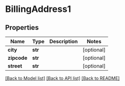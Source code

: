 # BillingAddress1


## Properties
Name | Type | Description | Notes
------------ | ------------- | ------------- | -------------
**city** | **str** |  | [optional] 
**zipcode** | **str** |  | [optional] 
**street** | **str** |  | [optional] 

[[Back to Model list]](../README.md#documentation-for-models) [[Back to API list]](../README.md#documentation-for-api-endpoints) [[Back to README]](../README.md)


